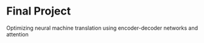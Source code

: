 # Final Project

Optimizing neural machine translation using encoder-decoder networks and attention

